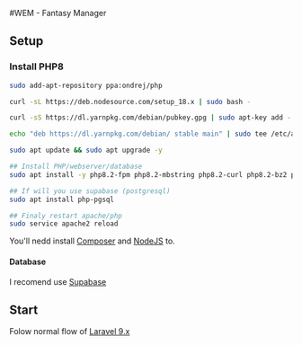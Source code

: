 #WEM - Fantasy Manager

## Setup

### Install PHP8
```bash
sudo add-apt-repository ppa:ondrej/php

curl -sL https://deb.nodesource.com/setup_18.x | sudo bash -

curl -sS https://dl.yarnpkg.com/debian/pubkey.gpg | sudo apt-key add -

echo "deb https://dl.yarnpkg.com/debian/ stable main" | sudo tee /etc/apt/sources.list.d/yarn.list

sudo apt update && sudo apt upgrade -y

## Install PHP/webserver/database
sudo apt install -y php8.2-fpm php8.2-mbstring php8.2-curl php8.2-bz2 php8.2-zip php8.2-xml php8.2-gd php8.2-mysql php8.2-intl php8.2-sqlite3 php8.2-soap php8.2-bcmath php8.2-memcached php8.2-redis php8.2-xmlrpc apt-transport-https nginx mysql-client mysql-server

## If will you use supabase (postgresql)
sudo apt install php-pgsql

## Finaly restart apache/php
sudo service apache2 reload
```

You'll nedd install [Composer]([https](https://getcomposer.org/doc/00-intro.md)) and [NodeJS](https://nodejs.org/en/) to.

#### Database
I recomend use [Supabase](https://supabase.com/)


## Start
Folow normal flow of [Laravel 9.x](https://laravel.com/docs/9.x)